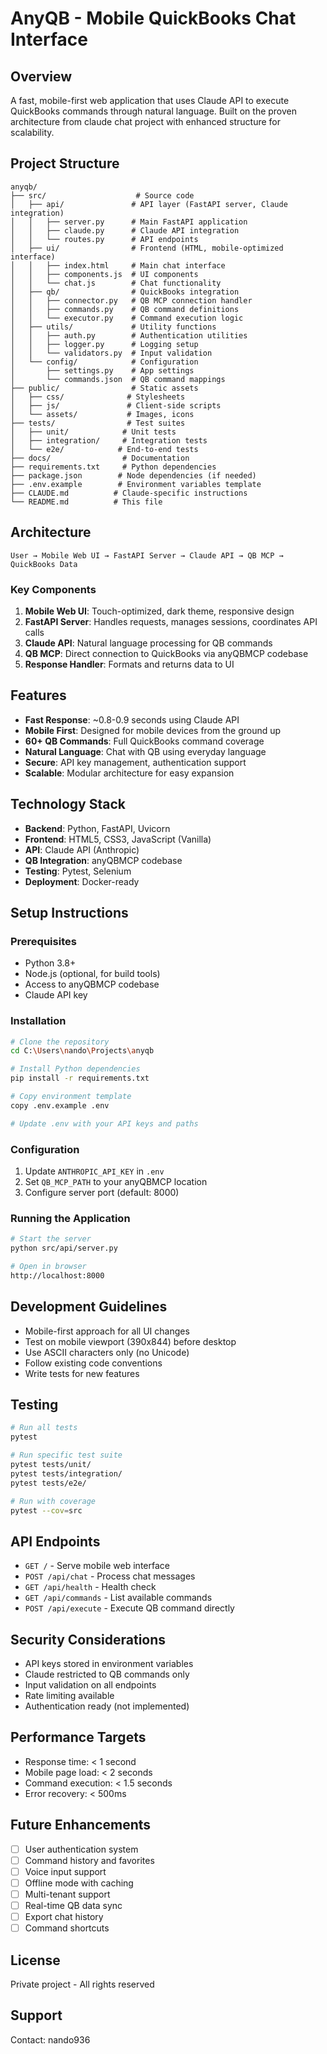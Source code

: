 # AnyQB - Mobile QuickBooks Chat Interface

## Overview
A fast, mobile-first web application that uses Claude API to execute QuickBooks commands through natural language. Built on the proven architecture from claude chat project with enhanced structure for scalability.

## Project Structure
```
anyqb/
├── src/                    # Source code
│   ├── api/               # API layer (FastAPI server, Claude integration)
│   │   ├── server.py      # Main FastAPI application
│   │   ├── claude.py      # Claude API integration
│   │   └── routes.py      # API endpoints
│   ├── ui/                # Frontend (HTML, mobile-optimized interface)
│   │   ├── index.html     # Main chat interface
│   │   ├── components.js  # UI components
│   │   └── chat.js        # Chat functionality
│   ├── qb/                # QuickBooks integration
│   │   ├── connector.py   # QB MCP connection handler
│   │   ├── commands.py    # QB command definitions
│   │   └── executor.py    # Command execution logic
│   ├── utils/             # Utility functions
│   │   ├── auth.py        # Authentication utilities
│   │   ├── logger.py      # Logging setup
│   │   └── validators.py  # Input validation
│   └── config/            # Configuration
│       ├── settings.py    # App settings
│       └── commands.json  # QB command mappings
├── public/                # Static assets
│   ├── css/              # Stylesheets
│   ├── js/               # Client-side scripts
│   └── assets/           # Images, icons
├── tests/                # Test suites
│   ├── unit/            # Unit tests
│   ├── integration/     # Integration tests
│   └── e2e/            # End-to-end tests
├── docs/                # Documentation
├── requirements.txt     # Python dependencies
├── package.json        # Node dependencies (if needed)
├── .env.example        # Environment variables template
├── CLAUDE.md          # Claude-specific instructions
└── README.md          # This file
```

## Architecture
```
User → Mobile Web UI → FastAPI Server → Claude API → QB MCP → QuickBooks Data
```

### Key Components
1. **Mobile Web UI**: Touch-optimized, dark theme, responsive design
2. **FastAPI Server**: Handles requests, manages sessions, coordinates API calls
3. **Claude API**: Natural language processing for QB commands
4. **QB MCP**: Direct connection to QuickBooks via anyQBMCP codebase
5. **Response Handler**: Formats and returns data to UI

## Features
- **Fast Response**: ~0.8-0.9 seconds using Claude API
- **Mobile First**: Designed for mobile devices from the ground up
- **60+ QB Commands**: Full QuickBooks command coverage
- **Natural Language**: Chat with QB using everyday language
- **Secure**: API key management, authentication support
- **Scalable**: Modular architecture for easy expansion

## Technology Stack
- **Backend**: Python, FastAPI, Uvicorn
- **Frontend**: HTML5, CSS3, JavaScript (Vanilla)
- **API**: Claude API (Anthropic)
- **QB Integration**: anyQBMCP codebase
- **Testing**: Pytest, Selenium
- **Deployment**: Docker-ready

## Setup Instructions

### Prerequisites
- Python 3.8+
- Node.js (optional, for build tools)
- Access to anyQBMCP codebase
- Claude API key

### Installation
```bash
# Clone the repository
cd C:\Users\nando\Projects\anyqb

# Install Python dependencies
pip install -r requirements.txt

# Copy environment template
copy .env.example .env

# Update .env with your API keys and paths
```

### Configuration
1. Update `ANTHROPIC_API_KEY` in `.env`
2. Set `QB_MCP_PATH` to your anyQBMCP location
3. Configure server port (default: 8000)

### Running the Application
```bash
# Start the server
python src/api/server.py

# Open in browser
http://localhost:8000
```

## Development Guidelines
- Mobile-first approach for all UI changes
- Test on mobile viewport (390x844) before desktop
- Use ASCII characters only (no Unicode)
- Follow existing code conventions
- Write tests for new features

## Testing
```bash
# Run all tests
pytest

# Run specific test suite
pytest tests/unit/
pytest tests/integration/
pytest tests/e2e/

# Run with coverage
pytest --cov=src
```

## API Endpoints
- `GET /` - Serve mobile web interface
- `POST /api/chat` - Process chat messages
- `GET /api/health` - Health check
- `GET /api/commands` - List available commands
- `POST /api/execute` - Execute QB command directly

## Security Considerations
- API keys stored in environment variables
- Claude restricted to QB commands only
- Input validation on all endpoints
- Rate limiting available
- Authentication ready (not implemented)

## Performance Targets
- Response time: < 1 second
- Mobile page load: < 2 seconds
- Command execution: < 1.5 seconds
- Error recovery: < 500ms

## Future Enhancements
- [ ] User authentication system
- [ ] Command history and favorites
- [ ] Voice input support
- [ ] Offline mode with caching
- [ ] Multi-tenant support
- [ ] Real-time QB data sync
- [ ] Export chat history
- [ ] Command shortcuts

## License
Private project - All rights reserved

## Support
Contact: nando936